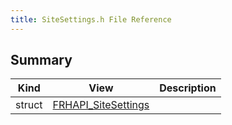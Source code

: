```yaml
---
title: SiteSettings.h File Reference
---
```


## Summary
| Kind | View | Description |
|------|------|-------------|
|struct|[FRHAPI_SiteSettings](/unreal-plugins/all/structfrhapi__sitesettings/#structFRHAPI__SiteSettings)||
